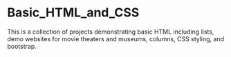 # Basic_HTML_and_CSS
This is a collection of projects demonstrating basic HTML including lists, demo websites for movie theaters and museums, columns, CSS styling, and bootstrap.
